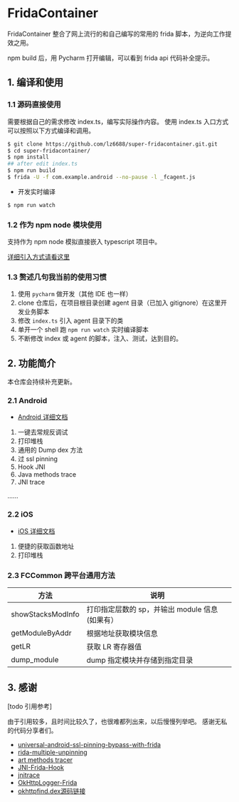 # FridaContainer

FridaContainer 整合了网上流行的和自己编写的常用的 frida 脚本，为逆向工作提效之用。

npm build 后，用 Pycharm 打开编辑，可以看到 frida api 代码补全提示。


## 1. 编译和使用

### 1.1 源码直接使用

需要根据自己的需求修改 index.ts，编写实际操作内容。
使用 index.ts 入口方式可以按照以下方式编译和调用。

```sh
$ git clone https://github.com/lz6688/super-fridacontainer.git.git
$ cd super-fridacontainer/
$ npm install
## after edit index.ts
$ npm run build
$ frida -U -f com.example.android --no-pause -l _fcagent.js
```

- 开发实时编译

```sh
$ npm run watch
```

### 1.2 作为 npm node 模块使用

支持作为 npm node 模拟直接嵌入 typescript 项目中。

[详细引入方式请看这里](docs/use_as_npm_node.md)

### 1.3 赘述几句我当前的使用习惯

1. 使用 `pycharm` 做开发（其他 IDE 也一样）
2. clone 仓库后，在项目根目录创建 agent 目录（已加入 gitignore）在这里开发业务脚本
3. 修改 `index.ts` 引入 agent 目录下的类
4. 单开一个 shell 跑 `npm run watch` 实时编译脚本
5. 不断修改 index 或 agent 的脚本，注入、测试，达到目的。

## 2. 功能简介

本仓库会持续补充更新。

### 2.1 Android 

- [Android 详细文档](docs/android.md)

1. 一键去常规反调试
2. 打印堆栈
3. 通用的 Dump dex 方法
4. 过 ssl pinning
5. Hook JNI
6. Java methods trace
7. JNI trace

......

### 2.2 iOS

- [iOS 详细文档](docs/ios.md)

1. 便捷的获取函数地址
2. 打印堆栈

### 2.3 FCCommon 跨平台通用方法

| 方法 | 说明 |
| ----- | ---------------------------- |
| showStacksModInfo| 打印指定层数的 sp，并输出 module 信息 (如果有）|
| getModuleByAddr | 根据地址获取模块信息 |
| getLR | 获取 LR 寄存器值 |
| dump_module | dump 指定模块并存储到指定目录 |

## 3. 感谢
[todo 引用参考]

由于引用较多，且时间比较久了，也很难都列出来，以后慢慢列举吧。
感谢无私的代码分享者们。

- [universal-android-ssl-pinning-bypass-with-frida](https://codeshare.frida.re/@pcipolloni/universal-android-ssl-pinning-bypass-with-frida/)
- [rida-multiple-unpinning](https://codeshare.frida.re/@akabe1/frida-multiple-unpinning/)
- [art methods tracer](https://github.com/hluwa/ZenTracer)
- [JNI-Frida-Hook](https://github.com/Areizen/JNI-Frida-Hook)
- [jnitrace](https://github.com/chame1eon/jnitrace)
- [OkHttpLogger-Frida](https://github.com/siyujie/OkHttpLogger-Frida)
- [okhttpfind.dex源码链接](https://github.com/siyujie/okhttp_find)
